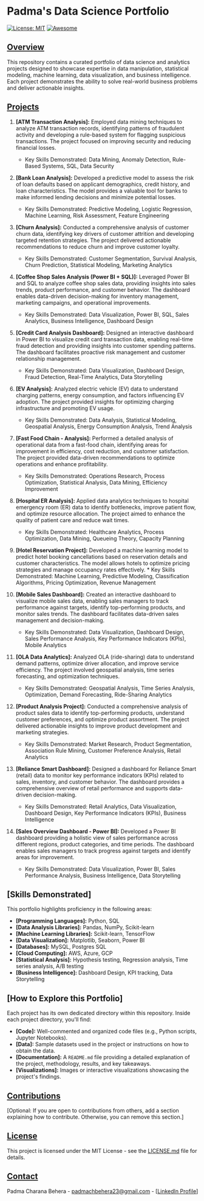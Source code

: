 # Padma's Data Science Portfolio

[![License: MIT](https://img.shields.io/badge/License-MIT-yellow.svg)](https://opensource.org/licenses/MIT)
[![Awesome](https://awesome.re/badge.svg)](https://awesome.re)

## [Overview](pplx://action/followup)

This repository contains a curated portfolio of data science and analytics projects designed to showcase expertise in data manipulation, statistical modeling, machine learning, data visualization, and business intelligence. Each project demonstrates the ability to solve real-world business problems and deliver actionable insights.

## [Projects](pplx://action/followup)

1.  **[ATM Transaction Analysis]:**  Employed data mining techniques to analyze ATM transaction records, identifying patterns of fraudulent activity and developing a rule-based system for flagging suspicious transactions. The project focused on improving security and reducing financial losses.
    *   Key Skills Demonstrated:  Data Mining, Anomaly Detection, Rule-Based Systems, SQL, Data Security
   
2.  **[Bank Loan Analysis]:** Developed a predictive model to assess the risk of loan defaults based on applicant demographics, credit history, and loan characteristics. The model provides a valuable tool for banks to make informed lending decisions and minimize potential losses.
    *   Key Skills Demonstrated:  Predictive Modeling, Logistic Regression, Machine Learning, Risk Assessment, Feature Engineering
  
4.  **[Churn Analysis]:** Conducted a comprehensive analysis of customer churn data, identifying key drivers of customer attrition and developing targeted retention strategies. The project delivered actionable recommendations to reduce churn and improve customer loyalty.
    *   Key Skills Demonstrated:  Customer Segmentation, Survival Analysis, Churn Prediction, Statistical Modeling, Marketing Analytics
  
5.  **[Coffee Shop Sales Analysis (Power BI + SQL)]:** Leveraged Power BI and SQL to analyze coffee shop sales data, providing insights into sales trends, product performance, and customer behavior. The dashboard enables data-driven decision-making for inventory management, marketing campaigns, and operational improvements. 
    *   Key Skills Demonstrated:  Data Visualization, Power BI, SQL, Sales Analytics, Business Intelligence, Dashboard Design
  
6.  **[Credit Card Analysis Dashboard]:** Designed an interactive dashboard in Power BI to visualize credit card transaction data, enabling real-time fraud detection and providing insights into customer spending patterns. The dashboard facilitates proactive risk management and customer relationship management. 
    *   Key Skills Demonstrated:  Data Visualization, Dashboard Design, Fraud Detection, Real-Time Analytics, Data Storytelling
   
7.  **[EV Analysis]:** Analyzed electric vehicle (EV) data to understand charging patterns, energy consumption, and factors influencing EV adoption. The project provided insights for optimizing charging infrastructure and promoting EV usage.
    *   Key Skills Demonstrated:  Data Analysis, Statistical Modeling, Geospatial Analysis, Energy Consumption Analysis, Trend Analysis
      
8.  **[Fast Food Chain - Analysis]:**  Performed a detailed analysis of operational data from a fast-food chain, identifying areas for improvement in efficiency, cost reduction, and customer satisfaction.  The project provided data-driven recommendations to optimize operations and enhance profitability.
    *   Key Skills Demonstrated:  Operations Research, Process Optimization, Statistical Analysis, Data Mining, Efficiency Improvement
   
9.  **[Hospital ER Analysis]:** Applied data analytics techniques to hospital emergency room (ER) data to identify bottlenecks, improve patient flow, and optimize resource allocation. The project aimed to enhance the quality of patient care and reduce wait times. 
    *   Key Skills Demonstrated:  Healthcare Analytics, Process Optimization, Data Mining, Queueing Theory, Capacity Planning
  
10.  **[Hotel Reservation Project]:** Developed a machine learning model to predict hotel booking cancellations based on reservation details and customer characteristics. The model allows hotels to optimize pricing strategies and manage occupancy rates effectively.
    *   Key Skills Demonstrated:  Machine Learning, Predictive Modeling, Classification Algorithms, Pricing Optimization, Revenue Management
     
12. **[Mobile Sales Dashboard]:** Created an interactive dashboard to visualize mobile sales data, enabling sales managers to track performance against targets, identify top-performing products, and monitor sales trends. The dashboard facilitates data-driven sales management and decision-making. 
    *   Key Skills Demonstrated:  Data Visualization, Dashboard Design, Sales Performance Analysis, Key Performance Indicators (KPIs), Mobile Analytics
   
13. **[OLA Data Analytics]:** Analyzed OLA (ride-sharing) data to understand demand patterns, optimize driver allocation, and improve service efficiency. The project involved geospatial analysis, time series forecasting, and optimization techniques. 
    *   Key Skills Demonstrated:  Geospatial Analysis, Time Series Analysis, Optimization, Demand Forecasting, Ride-Sharing Analytics
   
14. **[Product Analysis Project]:** Conducted a comprehensive analysis of product sales data to identify top-performing products, understand customer preferences, and optimize product assortment. The project delivered actionable insights to improve product development and marketing strategies.
    *   Key Skills Demonstrated:  Market Research, Product Segmentation, Association Rule Mining, Customer Preference Analysis, Retail Analytics
      
15. **[Reliance Smart Dashboard]:** Designed a dashboard for Reliance Smart (retail) data to monitor key performance indicators (KPIs) related to sales, inventory, and customer behavior. The dashboard provides a comprehensive overview of retail performance and supports data-driven decision-making.
    *   Key Skills Demonstrated:  Retail Analytics, Data Visualization, Dashboard Design, Key Performance Indicators (KPIs), Business Intelligence
   
16. **[Sales Overview Dashboard - Power BI]:** Developed a Power BI dashboard providing a holistic view of sales performance across different regions, product categories, and time periods. The dashboard enables sales managers to track progress against targets and identify areas for improvement. 
    *   Key Skills Demonstrated:  Data Visualization, Power BI, Sales Performance Analysis, Business Intelligence, Data Storytelling

## [Skills Demonstrated]

This portfolio highlights proficiency in the following areas:

*   **[Programming Languages]:** Python, SQL
*   **[Data Analysis Libraries]:** Pandas, NumPy, Scikit-learn
*   **[Machine Learning Libraries]:** Scikit-learn, TensorFlow 
*   **[Data Visualization]:** Matplotlib, Seaborn, Power BI
*   **[Databases]:** MySQL, Postgres SQL
*   **[Cloud Computing]:** AWS, Azure, GCP
*   **[Statistical Analysis]:** Hypothesis testing, Regression analysis, Time series analysis, A/B testing
*   **[Business Intelligence]:** Dashboard Design, KPI tracking, Data Storytelling

## [How to Explore this Portfolio]

Each project has its own dedicated directory within this repository. Inside each project directory, you'll find:

*   **[Code]:** Well-commented and organized code files (e.g., Python scripts, Jupyter Notebooks).
*   **[Data]:** Sample datasets used in the project or instructions on how to obtain the data.
*   **[Documentation]:** A `README.md` file providing a detailed explanation of the project, methodology, results, and key takeaways.
*   **[Visualizations]:** Images or interactive visualizations showcasing the project's findings.

## [Contributions](pplx://action/followup)

[Optional: If you are open to contributions from others, add a section explaining how to contribute. Otherwise, you can remove this section.]

## [License](pplx://action/followup)

This project is licensed under the MIT License - see the [LICENSE.md](LICENSE.md) file for details.

## [Contact](pplx://action/followup)

Padma Charana Behera - padmachbehera23@gmail.com - [[LinkedIn Profile](https://www.linkedin.com/in/padmach-behera/)]
